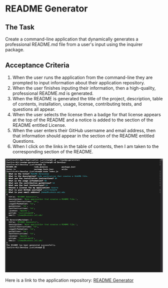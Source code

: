 # README Generator

## The Task
Create a command-line application that dynamically generates a professional README.md file from a user's input using the inquirer package.

## Acceptance Criteria
1. When the user runs the application from the command-line they are prompted to input information about their application repository.
2. When the user finishes inputing their information, then a high-quality, professional README.md is generated.
3. When the README is generated the title of the project, description, table of contents, installation, usage, license, contributing tests, and questions all appear.
4. When the user selects the license then a badge for that license appears at the top of the README and a notice is added to the section of the README entitled License.
5. When the user enters their GitHub username and email address, then that information should appear in the section of the README entitled Questions.
6. When I click on the links in the table of contents, then I am taken to the corresponding section of the README.


![README Generator Preview](./Develop/readme_generator_screenshot.png)


Here is a link to the application repository: [README Generator](https://github.com/justinkemp10/readme-generator)